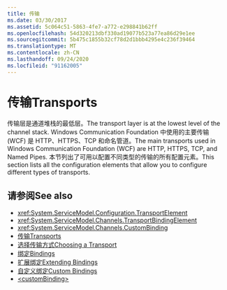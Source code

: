 ```yaml
---
title: 传输
ms.date: 03/30/2017
ms.assetid: 5c064c51-5863-4fe7-a772-e298841b62ff
ms.openlocfilehash: 54d320213dbf330ad19077b523a77ea86d29e1ee
ms.sourcegitcommit: 5b475c1855b32cf78d2d1bbb4295e4c236f39464
ms.translationtype: MT
ms.contentlocale: zh-CN
ms.lasthandoff: 09/24/2020
ms.locfileid: "91162005"
---
```

# <a name="transports"></a><span data-ttu-id="0deac-102">传输</span><span class="sxs-lookup"><span data-stu-id="0deac-102">Transports</span></span>

<span data-ttu-id="0deac-103">传输层是通道堆栈的最低层。</span><span class="sxs-lookup"><span data-stu-id="0deac-103">The transport layer is at the lowest level of the channel stack.</span></span> <span data-ttu-id="0deac-104">Windows Communication Foundation 中使用的主要传输 (WCF) 是 HTTP、HTTPS、TCP 和命名管道。</span><span class="sxs-lookup"><span data-stu-id="0deac-104">The main transports used in Windows Communication Foundation (WCF) are HTTP, HTTPS, TCP, and Named Pipes.</span></span> <span data-ttu-id="0deac-105">本节列出了可用以配置不同类型的传输的所有配置元素。</span><span class="sxs-lookup"><span data-stu-id="0deac-105">This section lists all the configuration elements that allow you to configure different types of transports.</span></span>  
  
## <a name="see-also"></a><span data-ttu-id="0deac-106">请参阅</span><span class="sxs-lookup"><span data-stu-id="0deac-106">See also</span></span>

- <xref:System.ServiceModel.Configuration.TransportElement>
- <xref:System.ServiceModel.Channels.TransportBindingElement>
- <xref:System.ServiceModel.Channels.CustomBinding>
- [<span data-ttu-id="0deac-107">传输</span><span class="sxs-lookup"><span data-stu-id="0deac-107">Transports</span></span>](../../../wcf/feature-details/transports.md)
- [<span data-ttu-id="0deac-108">选择传输方式</span><span class="sxs-lookup"><span data-stu-id="0deac-108">Choosing a Transport</span></span>](../../../wcf/feature-details/choosing-a-transport.md)
- [<span data-ttu-id="0deac-109">绑定</span><span class="sxs-lookup"><span data-stu-id="0deac-109">Bindings</span></span>](../../../wcf/bindings.md)
- [<span data-ttu-id="0deac-110">扩展绑定</span><span class="sxs-lookup"><span data-stu-id="0deac-110">Extending Bindings</span></span>](../../../wcf/extending/extending-bindings.md)
- [<span data-ttu-id="0deac-111">自定义绑定</span><span class="sxs-lookup"><span data-stu-id="0deac-111">Custom Bindings</span></span>](../../../wcf/extending/custom-bindings.md)
- [\<customBinding>](custombinding.md)
